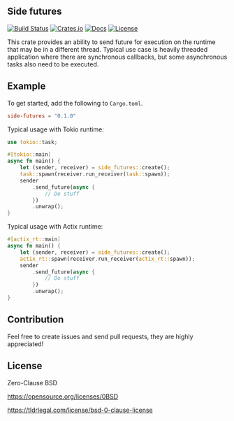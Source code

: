 ## Side futures

[![Build Status](https://img.shields.io/travis/com/nazar-pc/side-futures/master?style=flat-square)](https://travis-ci.org/nazar-pc/side-futures)
[![Crates.io](https://img.shields.io/crates/v/side-futures?style=flat-square)](https://crates.io/crates/side-futures)
[![Docs](https://img.shields.io/badge/docs-latest-blue.svg?style=flat-square)](https://docs.rs/side-futures)
[![License](https://img.shields.io/github/license/nazar-pc/side-futures?style=flat-square)](https://github.com/nazar-pc/side-futures)

This crate provides an ability to send future for execution on the runtime that may be in a different thread. Typical use case is heavily threaded application where there are synchronous callbacks, but some asynchronous tasks also need to be executed.

## Example
To get started, add the following to `Cargo.toml`.

```toml
side-futures = "0.1.0"
```

Typical usage with Tokio runtime:
```rust
use tokio::task;

#[tokio::main]
async fn main() {
    let (sender, receiver) = side_futures::create();
    task::spawn(receiver.run_receiver(task::spawn));
    sender
        .send_future(async {
            // Do stuff
        })
        .unwrap();
}
```

Typical usage with Actix runtime:
```rust
#[actix_rt::main]
async fn main() {
    let (sender, receiver) = side_futures::create();
    actix_rt::spawn(receiver.run_receiver(actix_rt::spawn));
    sender
        .send_future(async {
            // Do stuff
        })
        .unwrap();
}
```

## Contribution
Feel free to create issues and send pull requests, they are highly appreciated!

## License
Zero-Clause BSD

https://opensource.org/licenses/0BSD

https://tldrlegal.com/license/bsd-0-clause-license
